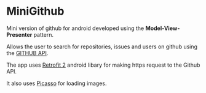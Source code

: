# MiniGithub
Mini version of github for android developed using the **Model-View-Presenter** pattern.   

Allows the user to search for repositories, issues and users on github using the [GITHUB API](https://api.github.com/).

The app uses [Retrofit 2](http://square.github.io/retrofit/) android libary for making https request to the Github API.

It also uses [Picasso](http://square.github.io/picasso/) for loading images.
